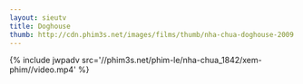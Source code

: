 ```yaml
---
layout: sieutv
title: Doghouse
thumb: http://cdn.phim3s.net/images/films/thumb/nha-chua-doghouse-2009.jpg
---
```

{% include jwpadv src='//phim3s.net/phim-le/nha-chua_1842/xem-phim//video.mp4' %}